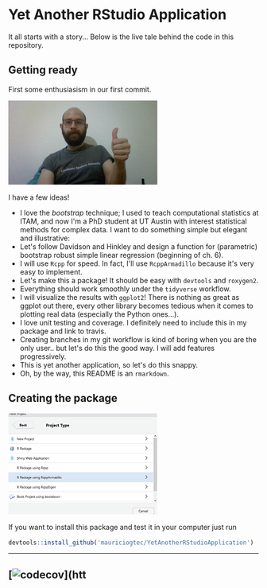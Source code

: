 # Yet Another RStudio Application

It all starts with a story... Below is the live tale behind the code in this repository.

## Getting ready

First some enthusiasism in our first commit.

![](Images/getting_ready.png)

I have a few ideas!

* I love the *bootstrap* technique;  I used to teach computational statistics at ITAM, and now I'm a PhD student at UT Austin with interest statistical methods for complex data. I want to do something simple but elegant and illustrative:
* Let's follow Davidson and Hinkley and design a function for (parametric) bootstrap robust simple linear regression (beginning of ch. 6).
* I will use `Rcpp` for speed. In fact, I'll use `RcppArmadillo` because it's very easy to implement.
* Let's make this a package! It should be easy with `devtools` and `roxygen2`.
* Everything should work smoothly under the `tidyverse` workflow.
* I will visualize the results with `ggplot2`! There is nothing as great as ggplot out there, every other library becomes tedious when it comes to plotting real data (especially the Python ones...).
* I love unit testing and coverage. I definitely need to include this in my package and link to travis.
* Creating branches in my git workflow is kind of boring when you are the only user.. but let's do this the good way. I will add features progressively.
* This is yet another application, so let's do this snappy.
* Oh, by the way, this README is an `rmarkdown`.

## Creating the package

![](Images/creating_package.png)

If you want to install this package and test it in your computer just run

```r
devtools::install_github('mauriciogtec/YetAnotherRStudioApplication')
```

---
[![codecov](https://codecov.io/gh/mauriciogtec/YetAnotherRStudioApplication/branch/master/graph/badge.svg)](htt
---